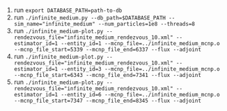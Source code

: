 1. run `export DATABASE_PATH=path-to-db`
2. run `./infinite_medium.py --db_path=$DATABASE_PATH --sim_name="infinite_medium" --num_particles=1e8 --threads=8`
3. run `./infinite_medium-plot.py --rendezvous_file="infinite_medium_rendezvous_10.xml" --estimator_id=1 --entity_id=1 --mcnp_file=../infinite_medium_mcnp.o --mcnp_file_start=5339 --mcnp_file_end=6337 --flux --adjoint`
4. run `./infinite_medium-plot.py --rendezvous_file="infinite_medium_rendezvous_10.xml" --estimator_id=1 --entity_id=3 --mcnp_file=../infinite_medium_mcnp.o --mcnp_file_start=6343 --mcnp_file_end=7341 --flux --adjoint`
5. run `./infinite_medium-plot.py --rendezvous_file="infinite_medium_rendezvous_10.xml" --estimator_id=1 --entity_id=6 --mcnp_file=../infinite_medium_mcnp.o --mcnp_file_start=7347 --mcnp_file_end=8345 --flux --adjoint`

